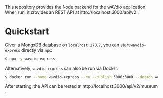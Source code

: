 This repository provides the Node backend for the wAVdio application. When run, it provides an REST API
at http://localhost:3000/api/v2 .

# Quickstart

Given a MongoDB database on `localhost:27017`, you can start `wavdio-express` directly via `npx`:

```bash
$ npx -y wavdio-express
```

Alternatively, `wavdio-express` can also be run via Docker:

```bash
$ docker run --name wavdio-express --rm --publish 3000:3000 --detach wavio-express
```

After starting, the API can be tested at http://localhost:3000/api/v2/museum .
